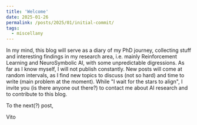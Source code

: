 ```yaml
---
title: 'Welcome'
date: 2025-01-26
permalink: /posts/2025/01/initial-commit/
tags:
  - miscellany
---
```


In my mind, this blog will serve as a diary of my PhD journey, collecting stuff and interesting findings in my research area, i.e. mainly Reinforcement Learning and NeuroSymbolic AI, with some unpredictable digressions. As far as I know myself, I will not publish constantly. New posts will come at random intervals, as I find new topics to discuss (not so hard) and time to write (main problem at the moment). While "I wait for the stars to align", I invite you (is there anyone out there?) to contact me about AI research and to contribute to this blog. 

To the next(?) post,

Vito